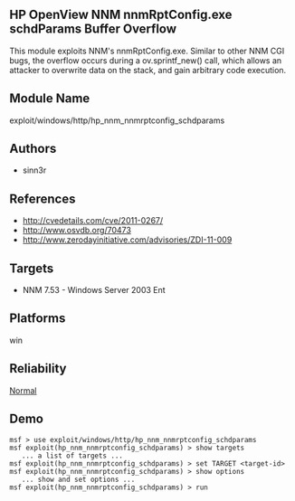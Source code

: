 ## HP OpenView NNM nnmRptConfig.exe schdParams Buffer Overflow

This module exploits NNM's nnmRptConfig.exe. Similar to 
other NNM CGI bugs, the overflow occurs during a 
ov.sprintf_new() call, which allows an attacker to overwrite 
data on the stack, and gain arbitrary code execution.


## Module Name
exploit/windows/http/hp_nnm_nnmrptconfig_schdparams

## Authors
* sinn3r


## References
* http://cvedetails.com/cve/2011-0267/
* http://www.osvdb.org/70473
* http://www.zerodayinitiative.com/advisories/ZDI-11-009



## Targets
* NNM 7.53 - Windows Server 2003 Ent


## Platforms
win

## Reliability
[Normal](https://github.com/rapid7/metasploit-framework/wiki/Exploit-Ranking)

## Demo

```
msf > use exploit/windows/http/hp_nnm_nnmrptconfig_schdparams
msf exploit(hp_nnm_nnmrptconfig_schdparams) > show targets
   ... a list of targets ...
msf exploit(hp_nnm_nnmrptconfig_schdparams) > set TARGET <target-id>
msf exploit(hp_nnm_nnmrptconfig_schdparams) > show options
   ... show and set options ...
msf exploit(hp_nnm_nnmrptconfig_schdparams) > run
```
    
    